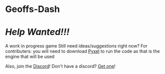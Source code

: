 # Geoffs-Dash

# *Help Wanted!!!*

A work in progress game
Still need ideas/suggestions right now?
For contributers: you will need to download [Pyxel](https://github.com/kitao/pyxel) to run the code as that is the engine that will be used

Also, join the [Discord](https://discord.gg/gg7qgsf)! Don't have a discord? [Get one](https://discordapp.com)!
